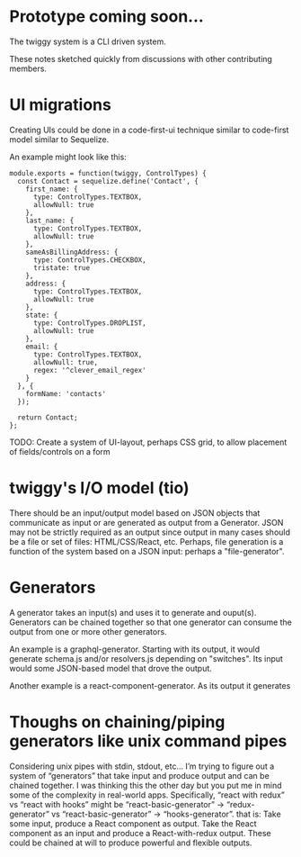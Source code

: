 # Prototype coming soon...

The twiggy system is a CLI driven system.

These notes sketched quickly from discussions with other contributing members.

# UI migrations

Creating UIs could be done in a code-first-ui technique similar to code-first model similar to Sequelize.

An example might look like this:

````
module.exports = function(twiggy, ControlTypes) {
  const Contact = sequelize.define('Contact', {
    first_name: {
      type: ControlTypes.TEXTBOX,
      allowNull: true
    },
    last_name: {
      type: ControlTypes.TEXTBOX,
      allowNull: true
    },
    sameAsBillingAddress: {
      type: ControlTypes.CHECKBOX,
      tristate: true
    },
    address: {
      type: ControlTypes.TEXTBOX,
      allowNull: true
    },
    state: {
      type: ControlTypes.DROPLIST,
      allowNull: true
    },
    email: {
      type: ControlTypes.TEXTBOX,
      allowNull: true,
      regex: '^clever_email_regex'
    }
  }, {
    formName: 'contacts'
  });

  return Contact;
};

````

TODO: Create a system of UI-layout, perhaps CSS grid, to allow placement of fields/controls on a form


# twiggy's I/O model (tio)

There should be an input/output model based on JSON objects that communicate as input or are generated as output from a Generator. JSON may not be strictly required as an output since output in many cases should be a file or set of files: HTML/CSS/React, etc. Perhaps, file generation is a function of the system based on a JSON input: perhaps a "file-generator".

# Generators
A generator takes an input(s) and uses it to generate and ouput(s). Generators can be chained together so that one generator can consume the output from one or more other generators.

An example is a graphql-generator. Starting with its output, it would generate schema.js and/or resolvers.js depending on "switches". Its input would some JSON-based model that drove the output.

Another example is a react-component-generator. As its output it generates

# Thoughs on chaining/piping generators like unix command pipes
Considering unix pipes with stdin, stdout, etc...
I’m trying to figure out a system of “generators” that take input and produce output and can be chained together.
I was thinking this the other day but you put me in mind some of the complexity in real-world apps.
Specifically, “react with redux” vs “react with hooks” might be “react-basic-generator” -> “redux-generator” vs “react-basic-generator” -> “hooks-generator”.
that is:
Take some input, produce a React component as output. Take the React component as an input and produce a React-with-redux output.
These could be chained at will to produce powerful and flexible outputs.
